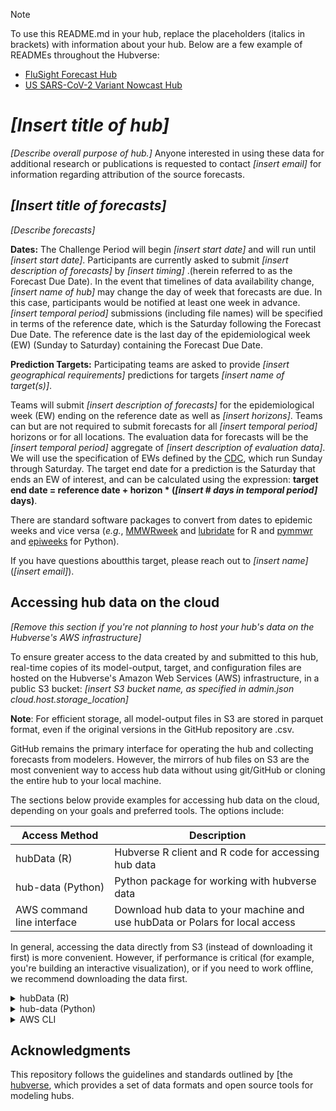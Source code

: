 > [!NOTE]
> To use this README.md in your hub, replace the placeholders (italics in
> brackets) with information about your hub.
> Below are a few example of READMEs throughout the Hubverse:
>
> - [FluSight Forecast Hub](https://github.com/cdcepi/FluSight-forecast-hub/blob/main/README.md)
> - [US SARS-CoV-2 Variant Nowcast Hub](https://github.com/reichlab/variant-nowcast-hub)

# *[Insert title of hub]*

*[Describe overall purpose of hub.]* Anyone interested in using these data for additional research or publications is
requested to contact *[insert email]* for information regarding attribution of the source forecasts.

## *[Insert title of forecasts]*

*[Describe forecasts]*

**Dates:** The Challenge Period will begin *[insert start date]* and will run until *[insert start date]*. Participants
are currently asked to submit *[insert description of forecasts]*  by *[insert timing]* .(herein referred to as the
Forecast Due Date). In the event that timelines of data availability change, *[insert name of hub]*  may change the
day of week that forecasts are due. In this case, participants would be notified at least one week in advance.
*[insert temporal period]* submissions (including file names) will be specified in terms of the reference date, which
is the Saturday following the Forecast Due Date. The reference date is the last day of the epidemiological week (EW)
(Sunday to Saturday) containing the Forecast Due Date.

**Prediction Targets:**
Participating teams are asked to provide *[insert geographical requirements]* predictions for targets
*[insert name of target(s)]*.

Teams will submit *[insert description of forecasts]* for the epidemiological week (EW) ending on the reference date
as well as *[insert horizons]*. Teams can but are not required to submit forecasts for all *[insert temporal period]*
horizons or for all locations. The evaluation data for forecasts will be the *[insert temporal period]* aggregate of
*[insert description of evaluation data]*. We will use the specification of EWs defined by the
[CDC](https://wwwn.cdc.gov/nndss/document/MMWR_Week_overview.pdf), which run Sunday through Saturday. The target end
date for a prediction is the Saturday that ends an EW of interest, and can be calculated using the expression:
**target end date = reference date + horizon * (*[insert # days in temporal period]* days)**.

There are standard software packages to convert from dates to epidemic weeks and vice versa (*e.g.*,
[MMWRweek](https://cran.r-project.org/web/packages/MMWRweek/) and
[lubridate](https://lubridate.tidyverse.org/reference/week.html) for R and [pymmwr](https://pypi.org/project/pymmwr/)
and [epiweeks](https://pypi.org/project/epiweeks/) for Python).

If you have questions aboutthis target, please reach out to *[insert name]* (*[insert email]*).

## Accessing hub data on the cloud

*[Remove this section if you're not planning to host your hub's data on the Hubverse's AWS infrastructure]*

To ensure greater access to the data created by and submitted to this hub, real-time copies of its model-output,
target, and configuration files are hosted on the Hubverse's Amazon Web Services (AWS) infrastructure,
in a public S3 bucket:
*[insert S3 bucket name, as specified in admin.json cloud.host.storage_location]*

**Note**: For efficient storage, all model-output files in S3 are stored in parquet format, even if the original
versions in the GitHub repository are .csv.

GitHub remains the primary interface for operating the hub and collecting forecasts from modelers.
However, the mirrors of hub files on S3 are the most convenient way to access hub data without using git/GitHub or
cloning the entire hub to your local machine.

The sections below provide examples for accessing hub data on the cloud, depending on your goals and
preferred tools. The options include:

| Access Method              | Description                                                                  |
|----------------------------|------------------------------------------------------------------------------|
| hubData (R)                | Hubverse R client and R code for accessing hub data                          |
| hub-data (Python)          | Python package for working with hubverse data                                |
| AWS command line interface | Download hub data to your machine and use hubData or Polars for local access |

In general, accessing the data directly from S3 (instead of downloading it first) is more convenient. However, if
performance is critical (for example, you're building an interactive visualization), or if you need to work offline,
we recommend downloading the data first.

<!-------------------------------------------------- hubData ------------------------------------------------------->

<details>

<summary>hubData (R)</summary>

[hubData](https://hubverse-org.github.io/hubData), the Hubverse R client, can create an interactive session
for accessing, filtering, and transforming hub model output data stored in S3.

hubData is a good choice if you:

- already use R for data analysis
- want to interactively explore hub data from the cloud without downloading it
- want to save a subset of the hub's data (*e.g.*, forecasts for a specific date or target) to your local machine
- want to save hub data in a different file format (*e.g.*, parquet to .csv)

### Installing hubData

To install hubData and its dependencies (including the dplyr and arrow packages), follow the [instructions in the hubData documentation](https://hubverse-org.github.io/hubData/#installation).

### Using hubData

hubData's [`connect_hub()` function](https://hubverse-org.github.io/hubData/reference/connect_hub.html) returns an [Arrow
multi-file dataset](https://arrow.apache.org/docs/r/reference/Dataset.html) that represents a hub's model output data.
The dataset can be filtered and transformed using dplyr and then materialized into a local data frame
using the [`collect_hub()` function](https://hubverse-org.github.io/hubData/reference/collect_hub.html).


#### Accessing target data

*[hubData will be updated to access target data once the Hubverse target data standards are finalized.]*

#### Accessing model output data

Below is an example of using hubData to connect to a hub on S3 and filter the model output data.

```r
library(dplyr)
library(hubData)

bucket_name <- "hub-bucket-name"
hub_bucket <- s3_bucket(bucket_name)
hub_con <- hubData::connect_hub(hub_bucket, file_format = "parquet", skip_checks = TRUE)
hub_con %>%
  dplyr::filter(location == "MA", output_type == "quantile") %>%
  hubData::collect_hub()

```

- [full hubData documentation](https://hubverse-org.github.io/hubData/)

</details>

<!--------------------------------------------------- hub-data ------------------------------------------------------->

<details>

<summary>hub-data (Python)</summary>

The Hubverse team is developing a Python client which provides some initial tools for accessing Hubverse data. The repository is located at https://github.com/hubverse-org/hub-data .


### Installing hub-data

Use pip to install hub-data (the pypi package is https://pypi.org/project/hubdata ):

```sh
pip install hubdata
```

### Using hub-data

Please see the [hub-data package documentation](https://hubverse-org.github.io/hub-data) for examples of how to use the CLI, and the `hubdata.connect_hub()` and `hubdata.create_hub_schema()` functions.

</details>

<!--------------------------------------------------- AWS CLI ------------------------------------------------------->

<details>

<summary>AWS CLI</summary>

AWS provides a terminal-based command line interface (CLI) for exploring and downloading S3 files.
This option is ideal if you:

- plan to work with hub data offline but don't want to use git or GitHub
- want to download a subset of the data (instead of the entire hub)
- are using the data for an application that requires local storage or fast response times

### Installing the AWS CLI

- Install the AWS CLI using the
[instructions here](https://docs.aws.amazon.com/cli/latest/userguide/getting-started-install.html)
- You can skip the instructions for setting up security credentials, since Hubverse data is public

### Using the AWS CLI

When using the AWS CLI, the `--no-sign-request` option is required, since it tells AWS to bypass a credential check
(*i.e.*, `--no-sign-request` allows anonymous access to public S3 data).

> [!NOTE]
> Files in the bucket's `raw` directory should not be used for analysis (they're for internal use only).

List all directories in the hub's S3 bucket:

```sh
aws s3 ls [hub-bucket-name] --no-sign-request
```

List all files in the hub's bucket:

```sh
aws s3 ls [hub-bucket-name] --recursive --no-sign-request
```

Download all of target-data contents to your current working directory:

```sh
aws s3 cp s3://[hub-bucket-name]/target-data/ . --recursive --no-sign-request
```

Download the model-output files for a specific team:

```sh
aws s3 cp s3://[hub-bucket-name]/[modeling-team-name]/UMass-flusion/ . --recursive --no-sign-request
```

- [Full documentation for `aws s3 ls`](https://docs.aws.amazon.com/cli/latest/reference/s3/ls.html)
- [Full documentation for `aws s3 cp`](https://docs.aws.amazon.com/cli/latest/reference/s3/cp.html)

</details>

## Acknowledgments

This repository follows the guidelines and standards outlined by [the
[hubverse](https://hubverse.io), which provides a set of data formats and open source tools for modeling hubs.
